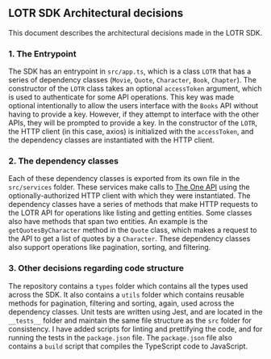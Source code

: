 ## LOTR SDK Architectural decisions

This document describes the architectural decisions made in the LOTR SDK.

### 1. The Entrypoint

The SDK has an entrypoint in `src/app.ts`, which is a class `LOTR` that has a series of dependency classes (`Movie`, `Quote`, `Character`, `Book`, `Chapter`).
The constructor of the `LOTR` class takes an optional `accessToken` argument, which is used to authenticate for some API operations. This key was made optional intentionally to
allow the users interface with the `Books` API without having to provide a key. However, if they attempt to interface with the other APIs, they will be prompted to provide a key.
In the constructor of the `LOTR`, the HTTP client (in this case, axios) is initialized with the `accessToken`, and the dependency classes are instantiated with the HTTP client.

### 2. The dependency classes

Each of these dependency classes is exported from its own file in the `src/services` folder. These services make calls to [The One API](https://the-one-api.dev/) using the optionally-authorized HTTP client with which they were instantiated.
The dependency classes have a series of methods that make HTTP requests to the LOTR API for operations like listing and getting entities. Some classes also have methods that span two entities.
An example is the `getQuotesByCharacter` method in the `Quote` class, which makes a request to the API to get a list of quotes by a `Character`.
These dependency classes also support operations like pagination, sorting, and filtering.

### 3. Other decisions regarding code structure

The repository contains a `types` folder which contains all the types used across the SDK. It also contains a `utils` folder which contains reusable methods for pagination, filtering
and sorting, again, used across the dependency classes. Unit tests are written using Jest, and are located in the `__tests__` folder and maintain the same file structure as the `src` folder for consistency.
I have added scripts for linting and prettifying the code, and for running the tests in the `package.json` file. The `package.json` file also contains a `build` script that compiles the TypeScript code to JavaScript.


